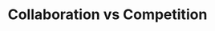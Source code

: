 ---
layout: interior
title: Collaboration vs Competition
speaker: Kenton Hansen
permalink: kenton-hansen-2
image: img/20160607/kenton_hansen.jpg
event: 20160607
video: wldnGHFjG6g
favorite: Wichita is my home.
about: Kenton is a life-long Wichitan, winner of the 40 Under 40, Innovator Award, and 2013 Newsmaker, Startup Weekend Organizer, 2014 Silicon Prairie Award Judge. He has worked in his own startups, has worked with startups as a consultant and an employee. Since Wichita's first Startup Weekend, he has been encouraging others to contribute and participate in the community.
twitter: KentonH
facebook:
instagram: 
linkedin:
website: kentonhansen.com
email: himself@kentonhansen.com
telephone:
---